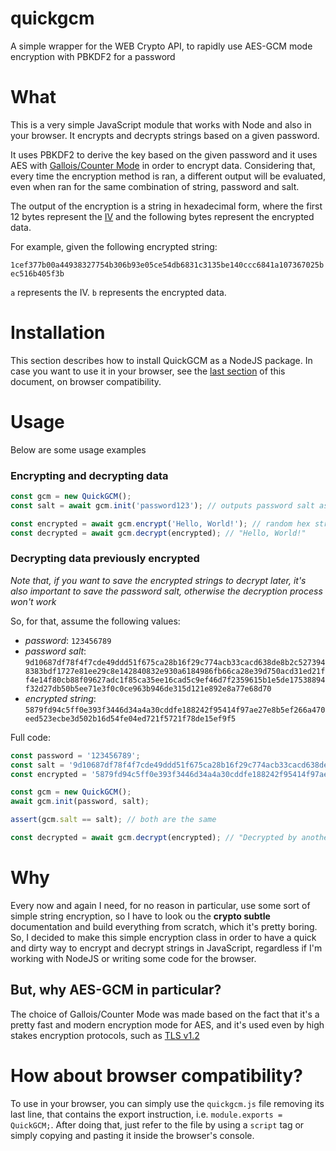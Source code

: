 # quickgcm
A simple wrapper for the WEB Crypto API, to rapidly use AES-GCM mode encryption with PBKDF2 for a password

# What
This is a very simple JavaScript module that works with Node and also in your browser.
It encrypts and decrypts strings based on a given password.

It uses PBKDF2 to derive the key based on the given password and it uses AES
with [Gallois/Counter Mode](https://en.wikipedia.org/wiki/Galois/Counter_Mode) in order to encrypt data.
Considering that, every time the encryption method is ran, a different output will be
evaluated, even when ran for the same combination of string, password and salt.

The output of the encryption is a string in hexadecimal form, where the first 12 bytes
represent the [IV](https://en.wikipedia.org/wiki/Initialization_vector) and the following
bytes represent the encrypted data.

For example, given the following encrypted string:

`1cef377b00a44938327754b306b93e05ce54db6831c3135be140ccc6841a107367025bec516b405f3b`

`a` represents the IV.
`b` represents the encrypted data.

# Installation
This section describes how to install QuickGCM as a NodeJS package. In case you want to
use it in your browser, see the [last section]() of this document, on browser compatibility.

# Usage
Below are some usage examples

### Encrypting and decrypting data
```javascript
const gcm = new QuickGCM();
const salt = await gcm.init('password123'); // outputs password salt as a hex string

const encrypted = await gcm.encrypt('Hello, World!'); // random hex string
const decrypted = await gcm.decrypt(encrypted); // "Hello, World!"
```

### Decrypting data previously encrypted
*Note that, if you want to save the encrypted strings to decrypt later,
it's also important to save the password salt, otherwise the decryption process won't work*

So, for that, assume the following values:
* *password*: `123456789`
* *password salt*: `9d10687df78f4f7cde49ddd51f675ca28b16f29c774acb33cacd638de8b2c5273948383bdf1727e81ee29c8e142840832e930a6184986fb66ca28e39d750acd31ed21ff4e14f80cb88f09627adc1f85ca35ee16cad5c9ef46d7f2359615b1e5de17538894f32d27db50b5ee71e3f0c0ce963b946de315d121e892e8a77e68d70`
* *encrypted string*: `5879fd94c5ff0e393f3446d34a4a30cddfe188242f95414f97ae27e8b5ef266a470eed523ecbe3d502b16d54fe04ed721f5721f78de15ef9f5`

Full code:

```javascript
const password = '123456789';
const salt = '9d10687df78f4f7cde49ddd51f675ca28b16f29c774acb33cacd638de8b2c5273948383bdf1727e81ee29c8e142840832e930a6184986fb66ca28e39d750acd31ed21ff4e14f80cb88f09627adc1f85ca35ee16cad5c9ef46d7f2359615b1e5de17538894f32d27db50b5ee71e3f0c0ce963b946de315d121e892e8a77e68d70';
const encrypted = '5879fd94c5ff0e393f3446d34a4a30cddfe188242f95414f97ae27e8b5ef266a470eed523ecbe3d502b16d54fe04ed721f5721f78de15ef9f5';

const gcm = new QuickGCM();
await gcm.init(password, salt);

assert(gcm.salt == salt); // both are the same

const decrypted = await gcm.decrypt(encrypted); // "Decrypted by another instance"
```

# Why
Every now and again I need, for no reason in particular, use some sort of simple string encryption,
so I have to look ou the __crypto subtle__ documentation and build everything from scratch,
which it's pretty boring. So, I decided to make this simple encryption class in order
to have a quick and dirty way to encrypt and decrypt strings in JavaScript, regardless
if I'm working with NodeJS or writing some code for the browser.

## But, why AES-GCM in particular?
The choice of Gallois/Counter Mode was made based on the fact that it's a pretty fast
and modern encryption mode for AES, and it's used even by high stakes encryption protocols,
such as [TLS v1.2](https://www.ietf.org/rfc/rfc5288.txt)

# How about browser compatibility?
To use in your browser, you can simply use the `quickgcm.js` file removing its last line,
that contains the export instruction, i.e. `module.exports = QuickGCM;`.
After doing that, just refer to the file by using a `script` tag or simply copying and
pasting it inside the browser's console.
